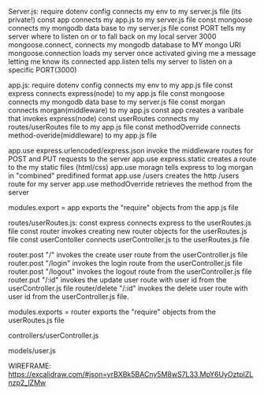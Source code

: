 Server.js:
require dotenv config connects my env to my server.js file (its private!)
const app connects my app.js to my server.js file
const mongoose connects my mongodb data base to my server.js file
const PORT tells my server where to listen on or to fall back on my local server 3000
mongoose.connect, connects my mongodb database to MY mongo URI
mongoose.connection loads my server once activated giving me a message letting me know its connected
app.listen tells my server to listen on a specific PORT(3000)

app.js:
require dotenv config connects my env to my app.js file
const express connects express(node) to my app.js file
const mongoose connects my mongodb data base to my server.js file
const morgan connects morgan(middleware) to my app.js
const app creates a varibale that invokes express(node)
const userRoutes connects my routes/userRoutes file to my app.js file
const methodOverride connects method-overide(middleware) to my app.js file

app.use express.urlencoded/express.json invoke the middleware routes for POST and PUT requests to the server
app.use express.static creates a route to the my static files (html/css)
app.use moragn tells express to log morgan in "combined" predifined format
app.use /users creates the http /users route for my server
app.use methodOverride retrieves the method from the server

modules.export = app exports the "require" objects from the app.js file

routes/userRoutes.js:
const express connects express to the userRoutes.js file
const router invokes creating new router objects for the userRoutes.js file
const userContoller connects userController.js to the userRoutes.js file

router.post "/" invokes the create user route from the userController.js file
router.post "/login" invokes the login route from the userController.js file
router.post "/logout" invokes the logout route from the userController.js file
router.put "/:id" invokes the update user route with user id from the userController.js file
router/delete "/:id" invokes the delete user route with user id from the userController.js file.

modules.exports = router exports the "require" objects from the userRoutes.js file

controllers/userController.js

models/user.js

WIREFRAME:
https://excalidraw.com/#json=yrBXBk5BACny5M8wS7L33,MpY6UyOztplZLnzp2_lZMw
